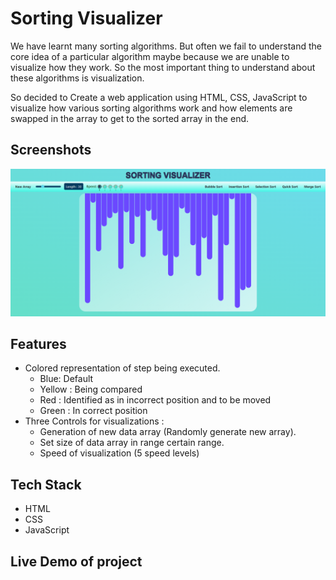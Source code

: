 
# Sorting Visualizer

We have learnt many sorting algorithms. But often we fail to understand the core idea of a particular algorithm maybe because we are unable to visualize how they work. So the most important thing to understand about these algorithms is visualization. 

So decided to Create a web application using HTML, CSS, JavaScript to visualize how various sorting algorithms work and how elements are swapped in the array to get to the sorted array in the end.
## Screenshots

![WebApp Screenshot](https://github.com/NavdeepKhede/Sorting-Visualizer/blob/master/webAppScreenshot.png?raw=true)


## Features

- Colored representation of step being executed. 
  - Blue: Default 
  - Yellow : Being compared 
  - Red : Identified as in incorrect position and to be moved 
  - Green : In correct position
- Three Controls for visualizations : 
  - Generation of new data array (Randomly generate new array).
  - Set size of data array in range certain range.
  - Speed of visualization (5 speed levels)  



## Tech Stack

- HTML
- CSS
- JavaScript


## Live Demo of project
